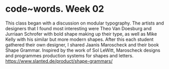 # code~words. Week 02

This class began with a discussion on modular typography. The artists and designers that I found most interesting were Theo Van Doesburg and Jurriaan Schrofer with bold shape making up their type, as well as Mike Kelly with his similar but more modern shapes. After this each student gathered their own designer, I shared Jaanis Maroscheck and their book Shape Grammar. Inspired by the work of Sol LeWitt, Maroscheck designs and programmes production systems for shapes and letters.
https://www.slanted.de/product/shape-grammars/
